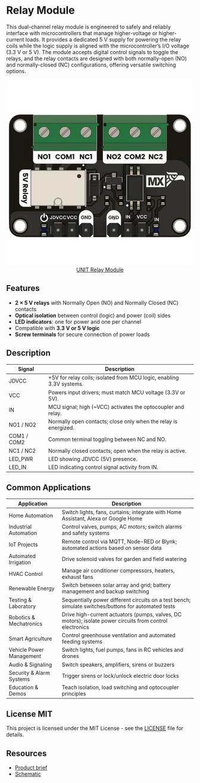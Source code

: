 # Relay Module

This dual-channel relay module is engineered to safely and reliably interface with microcontrollers that manage higher-voltage or higher-current loads. It provides a dedicated 5 V supply for powering the relay coils while the logic supply is aligned with the microcontroller’s I/O voltage (3.3 V or 5 V). The module accepts digital control signals to toggle the relays, and the relay contacts are designed with both normally-open (NO) and normally-closed (NC) configurations, offering versatile switching options.

<div align="center">
    <a href="#"><img src="hardware/resources/relay_module.png" width="500px"><br/> UNIT Relay Module</a>
</div>


## **Features**
- **2 × 5 V relays** with Normally Open (NO) and Normally Closed (NC) contacts  
- **Optical isolation** between control (logic) and power (coil) sides  
- **LED indicators**: one for power and one per channel  
- Compatible with **3.3 V or 5 V logic**  
- **Screw terminals** for secure connection of power loads    




## **Description** 

<div align="center">

| Signal         | Description                                                                  |
|----------------|------------------------------------------------------------------------------|
| JDVCC          | +5V for relay coils; isolated from MCU logic, enabling 3.3V systems.         |
| VCC            | Powers input drivers; must match MCU voltage (3.3V or 5V).                   |
| IN             | MCU signal; high (~VCC) activates the optocoupler and relay.                 |
| NO1 / NO2      | Normally open contacts; close only when the relay is energized.              |
| COM1 / COM2    | Common terminal toggling between NC and NO.                                |
| NC1 / NC2      | Normally closed contacts; open when the relay is active.                     |
| LED_PWR        | LED showing JDVCC (5V) presence.                                               |
| LED_IN         | LED indicating control signal activity from IN.                            |

</div>



## **Common Applications**

| Application               | Description                                                                                              |
|---------------------------|----------------------------------------------------------------------------------------------------------|
| Home Automation           | Switch lights, fans, curtains; integrate with Home Assistant, Alexa or Google Home                       |
| Industrial Automation     | Control valves, pumps, AC motors; switch alarms and safety systems                                       |
| IoT Projects              | Remote control via MQTT, Node-RED or Blynk; automated actions based on sensor data                       |
| Automated Irrigation      | Drive solenoid valves for garden and field watering                                                      |
| HVAC Control              | Manage air conditioner compressors, heaters, exhaust fans                                                |
| Renewable Energy          | Switch between solar array and grid; battery management and backup switching                             |
| Testing & Laboratory      | Sequentially power different circuits on a test bench; simulate switches/buttons for automated tests     |
| Robotics & Mechatronics   | Drive high-current actuators (pumps, valves, DC motors); isolate power circuits from control electronics |
| Smart Agriculture         | Control greenhouse ventilation and automated feeding systems                                             |
| Vehicle Power Management  | Switch lights, fuel pumps, fans in RC vehicles and drones                                                |
| Audio & Signaling         | Switch speakers, amplifiers, sirens or buzzers                                                           |
| Security & Alarm Systems  | Trigger sirens or lock/unlock electric door locks                                                        |
| Education & Demos         | Teach isolation, load switching and optocoupler principles                                               |

## License MIT
This project is licensed under the MIT License - see the [LICENSE](LICENSE) file for details.

## Resources
- [Product brief](./unit_relay_module_g6k_2g_y_tr_dc5.pdf)
- [Schematic](./hardware/UE0089-SCH-G6K-2G-Y-TR-DC5-001-T.pdf)



